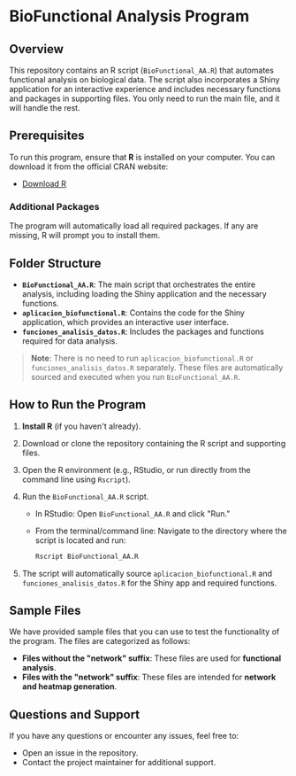 # BioFunctional Analysis Program

## Overview

This repository contains an R script (`BioFunctional_AA.R`) that automates functional analysis on biological data. The script also incorporates a Shiny application for an interactive experience and includes necessary functions and packages in supporting files. You only need to run the main file, and it will handle the rest.

## Prerequisites

To run this program, ensure that **R** is installed on your computer. You can download it from the official CRAN website:

- [Download R](https://cran.r-project.org/)

### Additional Packages

The program will automatically load all required packages. If any are missing, R will prompt you to install them.

## Folder Structure

- **`BioFunctional_AA.R`**: The main script that orchestrates the entire analysis, including loading the Shiny application and the necessary functions.
- **`aplicacion_biofunctional.R`**: Contains the code for the Shiny application, which provides an interactive user interface.
- **`funciones_analisis_datos.R`**: Includes the packages and functions required for data analysis.

> **Note**: There is no need to run `aplicacion_biofunctional.R` or `funciones_analisis_datos.R` separately. These files are automatically sourced and executed when you run `BioFunctional_AA.R`.

## How to Run the Program

1. **Install R** (if you haven't already).
2. Download or clone the repository containing the R script and supporting files.
3. Open the R environment (e.g., RStudio, or run directly from the command line using `Rscript`).
4. Run the `BioFunctional_AA.R` script.

   - In RStudio: Open `BioFunctional_AA.R` and click "Run."
   - From the terminal/command line: Navigate to the directory where the script is located and run:

     ```bash
     Rscript BioFunctional_AA.R
     ```

5. The script will automatically source `aplicacion_biofunctional.R` and `funciones_analisis_datos.R` for the Shiny app and required functions.

## Sample Files

We have provided sample files that you can use to test the functionality of the program. The files are categorized as follows:

- **Files without the "network" suffix**: These files are used for **functional analysis**.
- **Files with the "network" suffix**: These files are intended for **network and heatmap generation**.

## Questions and Support

If you have any questions or encounter any issues, feel free to:
- Open an issue in the repository.
- Contact the project maintainer for additional support.

